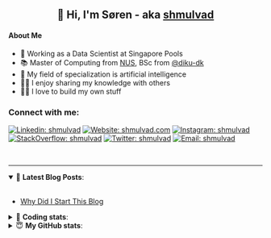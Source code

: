 <h2 align="center">
	👋 Hi, I'm Søren - aka <a href="https://shmulvad.com">shmulvad</a>
</h2>

#### About Me
- 🤖 Working as a Data Scientist at Singapore Pools
- 📚 Master of Computing from [NUS], BSc from [@diku-dk]
- 🧠 My field of specialization is artificial intelligence
- 👨‍🏫 I enjoy sharing my knowledge with others
- 👨‍💻 I love to build my own stuff

### Connect with me:

[![Linkedin: shmulvad](https://img.shields.io/badge/shmulvad-blue?style=flat&logo=Linkedin&logoColor=white)][linkedin]
[![Website: shmulvad.com](https://img.shields.io/badge/shmulvad.com-47CCCC?&style=flat&logo=Google-Chrome&logoColor=white)][website]
[![Instagram: shmulvad](https://img.shields.io/badge/-@shmulvad-purple?style=flat&logo=Instagram&logoColor=white)][instagram]
[![StackOverflow: shmulvad](https://img.shields.io/badge/shmulvad-FE7A16?style=flat&logo=stack-overflow&logoColor=white)][stackOverflow]
[![Twitter: shmulvad](https://img.shields.io/badge/@shmulvad-1ca0f1?style=flat&logo=twitter&logoColor=white)][twitter]
[![Email: shmulvad](https://img.shields.io/badge/shmulvad-D14836?style=flat&logo=gmail&logoColor=white)][mail]

<br />

---

<details open>
 <summary>📕 <b>Latest Blog Posts</b>: </summary>

<br>

<!-- BLOG-POST-LIST:START -->
- [Why Did I Start This Blog](https://shmulvad.com/blog/why-did-start-this-blog)
<!-- BLOG-POST-LIST:END -->

</details>

<!-- --- -->

<details>
 <summary>🤖 <b>Coding stats</b>: </summary>

<br>

NOTE: Doesn't track coding at work or work done in environments such as Jupyter Notebooks.

<!--START_SECTION:waka-->
![Code Time](http://img.shields.io/badge/Code%20Time-1%2C659%20hrs%2019%20mins-blue)

**I'm a Night 🦉** 

```text
🌞 Morning    67 commits     ██░░░░░░░░░░░░░░░░░░░░░░░   8.62% 
🌆 Daytime    253 commits    ████████░░░░░░░░░░░░░░░░░   32.56% 
🌃 Evening    287 commits    █████████░░░░░░░░░░░░░░░░   36.94% 
🌙 Night      170 commits    █████░░░░░░░░░░░░░░░░░░░░   21.88%

```


📊 **This Week I Spent My Time On** 

```text
💬 Programming Languages: 
Python                   9 hrs 43 mins       ████████████████████░░░░░   81.3% 
Other                    1 hr 2 mins         ██░░░░░░░░░░░░░░░░░░░░░░░   8.66% 
HTML                     47 mins             █░░░░░░░░░░░░░░░░░░░░░░░░   6.6% 
Markdown                 14 mins             ░░░░░░░░░░░░░░░░░░░░░░░░░   2.09% 
JavaScript               8 mins              ░░░░░░░░░░░░░░░░░░░░░░░░░   1.22%

🔥 Editors: 
VS Code                  10 hrs 44 mins      ██████████████████████░░░   89.84% 
Zsh                      1 hr 2 mins         ██░░░░░░░░░░░░░░░░░░░░░░░   8.66% 
Sublime Text             10 mins             ░░░░░░░░░░░░░░░░░░░░░░░░░   1.49%

🐱‍💻 Projects: 
hit-locator              7 hrs 31 mins       ███████████████░░░░░░░░░░   62.91% 
AdventOfCode             2 hrs 57 mins       ██████░░░░░░░░░░░░░░░░░░░   24.73% 
overvaagning-admin       55 mins             ██░░░░░░░░░░░░░░░░░░░░░░░   7.79% 
overvaagning-sender      13 mins             ░░░░░░░░░░░░░░░░░░░░░░░░░   1.84% 
Unknown Project          10 mins             ░░░░░░░░░░░░░░░░░░░░░░░░░   1.49%

```


 Last Updated on 15/12/2022 18:40:37 UTC
<!--END_SECTION:waka-->

</details>

<!-- --- -->

<details>
 <summary>😇 <b>My GitHub stats</b>: </summary>

<br>

<img align="left" alt="shmulvad's Github Stats" src="https://github-readme-stats.vercel.app/api?username=shmulvad&show_icons=true&hide_border=true" />

</details>



[website]: https://shmulvad.com
[twitter]: https://twitter.com/shmulvad
[linkedin]: https://linkedin.com/in/shmulvad
[instagram]: https://instagram.com/shmulvad
[stackOverflow]: https://stackoverflow.com/users/9248793/shmulvad
[mail]: mailto:shmulvad@gmail.com
[@diku-dk]: https://github.com/diku-dk
[github]: https://github.com/shmulvad
[NUS]: https://www.nus.edu.sg